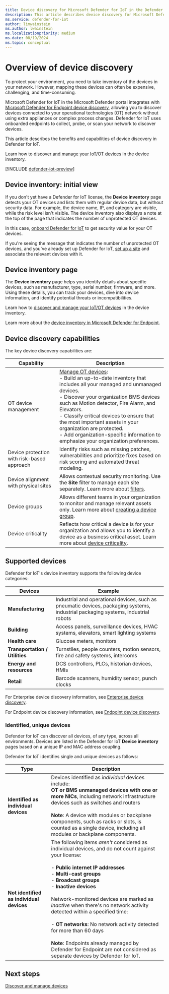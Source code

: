 ```yaml
---
title: Device discovery for Microsoft Defender for IoT in the Defender portal
description: This article describes device discovery for Microsoft Defender for IoT in the Defender portal.
ms.service: defender-for-iot
author: limwainstein
ms.author: lwainstein
ms.localizationpriority: medium
ms.date: 08/19/2024
ms.topic: conceptual
---
```


# Overview of device discovery

To protect your environment, you need to take inventory of the devices in your network. However, mapping these devices can often be expensive, challenging, and time-consuming.

Microsoft Defender for IoT in the Microsoft Defender portal integrates with [Microsoft Defender for Endpoint device discovery](/defender-endpoint/machines-view-overview#device-inventory-overview), allowing you to discover devices connected to your operational technologies (OT) network without using extra appliances or complex process changes. Defender for IoT uses onboarded endpoints to collect, probe, or scan your network to discover devices.

This article describes the benefits and capabilities of device discovery in Defender for IoT.

Learn how to [discover and manage your IoT/OT devices](manage-devices-inventory.md) in the device inventory.

[!INCLUDE [defender-iot-preview](../includes/defender-for-iot-defender-public-preview.md)]

## Device inventory: initial view

If you don't yet have a Defender for IoT license, the **Device inventory** page detects your OT devices and lists them with regular device data, but without security data. For example, the device name, IP, and category are visible, while the risk level isn't visible. The device inventory also displays a note at the top of the page that indicates the number of unprotected OT devices.

In this case, [onboard Defender for IoT](get-started.md) to get security value for your OT devices.

If you're seeing the message that indicates the number of unprotected OT devices, and you've already set up Defender for IoT, [set up a site](set-up-sites.md) and associate the relevant devices with it.

## Device inventory page

The **Device inventory** page helps you identify details about specific devices, such as manufacturer, type, serial number, firmware, and more. Using these details, you can track your devices, dive into device information, and identify potential threats or incompatibilities.

Learn how to [discover and manage your IoT/OT devices](manage-devices-inventory.md) in the device inventory.

Learn more about the [device inventory in Microsoft Defender for Endpoint](/defender-endpoint/machines-view-overview#device-inventory-overview).

## Device discovery capabilities

The key device discovery capabilities are:

|Capability|Description|
|---|---|
|OT device management|[Manage OT devices](manage-devices-inventory.md):<br>- Build an up-to-date inventory that includes all your managed and unmanaged devices.<br>- Discover your organization BMS devices such as Motion detector, Fire Alarm, and Elevators.<br>- Classify critical devices to ensure that the most important assets in your organization are protected.<br>- Add organization-specific information to emphasize your organization preferences.|
|Device protection with risk-based approach|Identify risks such as missing patches, vulnerabilities and prioritize fixes based on risk scoring and automated threat modeling.|
|Device alignment with physical sites|Allows contextual security monitoring. Use the **Site** filter to manage each site separately. Learn more about [filters](/defender-endpoint/machines-view-overview#use-filters-to-customize-the-device-inventory-views).|
|Device groups|Allows different teams in your organization to monitor and manage relevant assets only. Learn more about [creating a device group](/defender-endpoint/machine-groups#create-a-device-group).|
|Device criticality|Reflects how critical a device is for your organization and allows you to identify a device as a business critical asset. Learn more about [device criticality](/defender-endpoint/machines-view-overview#device-inventory-overview).|

## Supported devices

Defender for IoT's device inventory supports the following device categories:

|Devices|Example|
|---|---|
|**Manufacturing**|Industrial and operational devices, such as pneumatic devices,  packaging systems, industrial packaging systems, industrial robots|
|**Building**|Access panels,  surveillance devices, HVAC systems, elevators, smart lighting systems|
|**Health care**|Glucose meters, monitors|
|**Transportation / Utilities**|Turnstiles, people counters, motion sensors, fire and safety systems, intercoms|
|**Energy and resources**|DCS controllers, PLCs, historian devices, HMIs|
|**Retail**|Barcode scanners, humidity sensor, punch clocks|

For Enterprise device discovery information, see [Enterprise device discovery](/defender-for-iot/enterprise-iot).

For Endpoint device discovery information, see [Endpoint device discovery](/defender-endpoint/device-discovery).

### Identified, unique devices

Defender for IoT can discover all devices, of any type, across all environments. Devices are listed in the Defender for IoT **Device inventory** pages based on a unique IP and MAC address coupling.

Defender for IoT identifies single and unique devices as follows:

|Type  |Description  |
|---------|---------|
|**Identified as individual devices**     |    Devices identified as *individual* devices include:<br>**OT or BMS unmanaged devices with one or more NICs**, including network infrastructure devices such as switches and routers<br><br>**Note**: A device with modules or backplane components, such as racks or slots, is counted as a single device, including all modules or backplane components.|
|**Not identified as individual devices**     | The following items *aren't* considered as individual devices, and do not count against your license:<br><br>- **Public internet IP addresses** <br>- **Multi-cast groups**<br>- **Broadcast groups**<br>- **Inactive devices**<br><br> Network-monitored devices are marked as *inactive* when there's no network activity detected within a specified time:<br><br> - **OT networks**: No network activity detected for more than 60 days<br><br>**Note**: Endpoints already managed by Defender for Endpoint are not considered as separate devices by Defender for IoT.  |

## Next steps

[Discover and manage devices](manage-devices-inventory.md)
